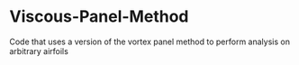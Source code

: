 # Viscous-Panel-Method
Code that uses a version of the vortex panel method to perform analysis on arbitrary airfoils
